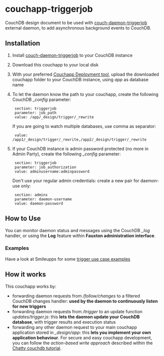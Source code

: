 # couchapp-triggerjob

CouchDB design document to be used with [couch-daemon-triggerjob](https://github.com/Smileupps/couch-daemon-triggerjob) external daemon, to add asynchronous background events to CouchDB.

## Installation 

1. Install [couch-daemon-triggerjob](https://github.com/Smileupps/couch-daemon-triggerjob) to your CouchDB instance
1. Download this couchapp to your local disk
1. With your preferred [Couchapp Deployment tool](https://www.smileupps.com/wiki), upload the downloaded couchapp folder to your CouchDB instance, using *app* as database name
1. To let the daemon know the path to your couchapp, create the following CouchDB *_config* parameter:

		section: triggerjob
		parameter: job_path
		value: /app/_design/trigger/_rewrite

	If you are going to watch multiple databases, use comma as separator:

		value: /app1/_design/trigger/_rewrite,/app2/_design/trigger/_rewrite

1. If your CouchDB instance is admin password protected (no more in Admin Party), create the following *_config* parameter:

		section: triggerjob
		parameter: job_authorization
		value: adminusername:adminpassword
		
	Don't use your regular admin credentials: create a new pair for daemon-use only:

		section: admins
		parameter: daemon-username
		value: daemon-password

## How to Use

You can monitor daemon status and messages using the CouchDB *_log* handler, or using the **Log** feature within **Fauxton administration interface**.

### Examples

Have a look at Smileupps for some [trigger use case examples](https://www.smileupps.com/couch-daemon-triggerjob)

## How it works

This couchapp works by:
* forwarding daemon requests from */follow/changes* to a filtered CouchDB changes handler: **used by the daemon to continuously listen for new triggers**
* forwarding daemon requests from */trigger* to an update function *updates/trigger.js*: this **lets the daemon update your CouchDB database**, with trigger results and execution status
* forwarding any other daemon request to your main couchapp application stored in *_design/app*: this **lets you implement your own application behaviour**. For secure and easy couchapp development, you can follow the *action-based write approach* described within the [Chatty couchdb tutorial](https://www.smileupps.com/couchapp-tutorial-chatty-write-api).

